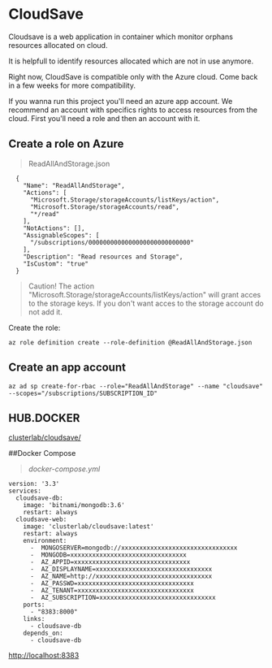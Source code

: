 # CloudSave

Cloudsave is a web application in container which monitor orphans resources allocated on cloud.

It is helpfull to identify resources allocated which are not in use anymore.

Right now, CloudSave is compatible only with the Azure cloud. Come back in a few weeks for more compatibility.
 
If you wanna run this project you'll need an azure app account.
We recommend an account with specifics rights to access resources from the cloud.
First you'll need a role and then an account with it.
## Create a role on Azure
>ReadAllAndStorage.json
```
  {
    "Name": "ReadAllAndStorage",
    "Actions": [
      "Microsoft.Storage/storageAccounts/listKeys/action",
      "Microsoft.Storage/storageAccounts/read",
      "*/read"
    ],
    "NotActions": [],
    "AssignableScopes": [
      "/subscriptions/0000000000000000000000000000"
    ],
    "Description": "Read resources and Storage",
    "IsCustom": "true"
  }
  ```
>Caution! 
The action "Microsoft.Storage/storageAccounts/listKeys/action" will grant acces to the storage keys. If you don't want acces to the storage account do not add it.

Create the role:
```
az role definition create --role-definition @ReadAllAndStorage.json
```
## Create an app account
```
az ad sp create-for-rbac --role="ReadAllAndStorage" --name "cloudsave" --scopes="/subscriptions/SUBSCRIPTION_ID"
```

## HUB.DOCKER

[clusterlab/cloudsave/](https://hub.docker.com/r/clusterlab/cloudsave/)

##Docker Compose
>*docker-compose.yml*
```
version: '3.3'
services:
  cloudsave-db:
    image: 'bitnami/mongodb:3.6'
    restart: always
  cloudsave-web:
    image: 'clusterlab/cloudsave:latest'
    restart: always
    environment:
      -  MONGOSERVER=mongodb://xxxxxxxxxxxxxxxxxxxxxxxxxxxxxxxx
      -  MONGODB=xxxxxxxxxxxxxxxxxxxxxxxxxxxxxxxx
      -  AZ_APPID=xxxxxxxxxxxxxxxxxxxxxxxxxxxxxxxx
      -  AZ_DISPLAYNAME=xxxxxxxxxxxxxxxxxxxxxxxxxxxxxxxx
      -  AZ_NAME=http://xxxxxxxxxxxxxxxxxxxxxxxxxxxxxxxx
      -  AZ_PASSWD=xxxxxxxxxxxxxxxxxxxxxxxxxxxxxxxx
      -  AZ_TENANT=xxxxxxxxxxxxxxxxxxxxxxxxxxxxxxxx
      -  AZ_SUBSCRIPTION=xxxxxxxxxxxxxxxxxxxxxxxxxxxxxxxx
    ports:
      - "8383:8000"
    links:
      - cloudsave-db
    depends_on:
      - cloudsave-db
```

[http://localhost:8383](http://localhost:8383)